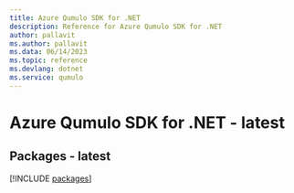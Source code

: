 ```yaml
---
title: Azure Qumulo SDK for .NET
description: Reference for Azure Qumulo SDK for .NET
author: pallavit
ms.author: pallavit
ms.data: 06/14/2023
ms.topic: reference
ms.devlang: dotnet
ms.service: qumulo
---
```

# Azure Qumulo SDK for .NET - latest
## Packages - latest
[!INCLUDE [packages](qumulo-index.md)]